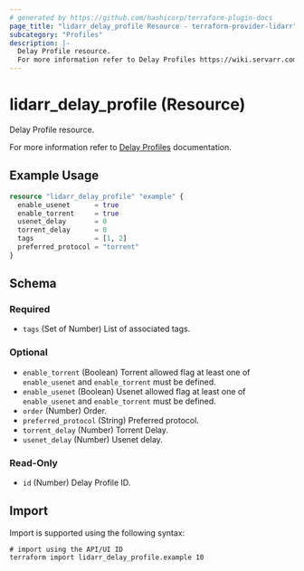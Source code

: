 ```yaml
---
# generated by https://github.com/hashicorp/terraform-plugin-docs
page_title: "lidarr_delay_profile Resource - terraform-provider-lidarr"
subcategory: "Profiles"
description: |-
  Delay Profile resource.
  For more information refer to Delay Profiles https://wiki.servarr.com/lidarr/settings#delay-profiles documentation.
---
```


# lidarr_delay_profile (Resource)

<!-- subcategory:Profiles -->Delay Profile resource.
For more information refer to [Delay Profiles](https://wiki.servarr.com/lidarr/settings#delay-profiles) documentation.

## Example Usage

```terraform
resource "lidarr_delay_profile" "example" {
  enable_usenet      = true
  enable_torrent     = true
  usenet_delay       = 0
  torrent_delay      = 0
  tags               = [1, 2]
  preferred_protocol = "torrent"
}
```

<!-- schema generated by tfplugindocs -->
## Schema

### Required

- `tags` (Set of Number) List of associated tags.

### Optional

- `enable_torrent` (Boolean) Torrent allowed flag at least one of `enable_usenet` and `enable_torrent` must be defined.
- `enable_usenet` (Boolean) Usenet allowed flag at least one of `enable_usenet` and `enable_torrent` must be defined.
- `order` (Number) Order.
- `preferred_protocol` (String) Preferred protocol.
- `torrent_delay` (Number) Torrent Delay.
- `usenet_delay` (Number) Usenet delay.

### Read-Only

- `id` (Number) Delay Profile ID.

## Import

Import is supported using the following syntax:

```shell
# import using the API/UI ID
terraform import lidarr_delay_profile.example 10
```
